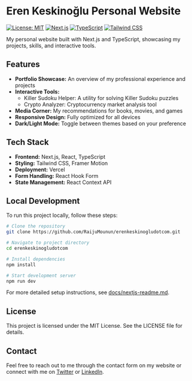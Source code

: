 # Eren Keskinoğlu Personal Website

[![License: MIT](https://img.shields.io/badge/License-MIT-blue.svg)](https://opensource.org/licenses/MIT)
[![Next.js](https://img.shields.io/badge/Next.js-13.5+-000000?logo=next.js)](https://nextjs.org/)
[![TypeScript](https://img.shields.io/badge/TypeScript-5.2+-3178C6?logo=typescript&logoColor=white)](https://www.typescriptlang.org/)
[![Tailwind CSS](https://img.shields.io/badge/Tailwind_CSS-3.3+-38B2AC?logo=tailwind-css&logoColor=white)](https://tailwindcss.com/)

My personal website built with Next.js and TypeScript, showcasing my projects, skills, and interactive tools.

## Features

- **Portfolio Showcase:** An overview of my professional experience and projects
- **Interactive Tools:** 
  - Killer Sudoku Helper: A utility for solving Killer Sudoku puzzles
  - Crypto Analyzer: Cryptocurrency market analysis tool
- **Media Corner:** My recommendations for books, movies, and games
- **Responsive Design:** Fully optimized for all devices
- **Dark/Light Mode:** Toggle between themes based on your preference

## Tech Stack

- **Frontend:** Next.js, React, TypeScript
- **Styling:** Tailwind CSS, Framer Motion
- **Deployment:** Vercel
- **Form Handling:** React Hook Form
- **State Management:** React Context API

## Local Development

To run this project locally, follow these steps:

```bash
# Clone the repository
git clone https://github.com/RaijuMounun/erenkeskinogludotcom.git

# Navigate to project directory
cd erenkeskinogludotcom

# Install dependencies
npm install

# Start development server
npm run dev
```

For more detailed setup instructions, see [docs/nextjs-readme.md](docs/nextjs-readme.md).

## License

This project is licensed under the MIT License. See the LICENSE file for details.

## Contact

Feel free to reach out to me through the contact form on my website or connect with me on [Twitter](https://twitter.com/erenkeskinoglu) or [LinkedIn](https://linkedin.com/in/erenkeskinoglu).
